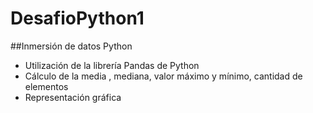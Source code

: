 # DesafioPython1

##Inmersión de datos Python 

* Utilización de la librería Pandas de Python
* Cálculo de la media , mediana, valor máximo y mínimo, cantidad de elementos
* Representación gráfica

